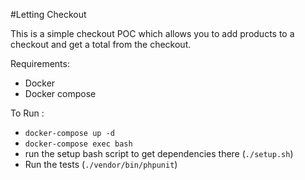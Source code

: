 #Letting Checkout

This is a simple checkout POC which allows you to add products to a checkout and get a total from the checkout.

Requirements: 
- Docker
- Docker compose

To Run :
- `docker-compose up -d`
- `docker-compose exec bash`
- run the setup bash script to get dependencies there (`./setup.sh`)
- Run the tests (`./vendor/bin/phpunit`)